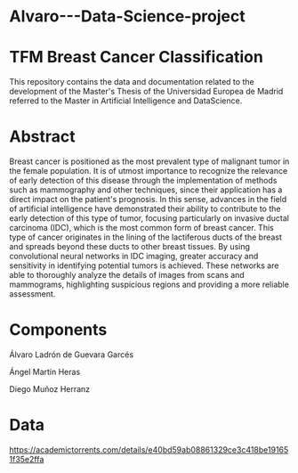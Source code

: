 # Alvaro---Data-Science-project
# TFM Breast Cancer Classification
This repository contains the data and documentation related to the development of the Master's Thesis of the Universidad Europea de Madrid referred to the Master in Artificial Intelligence and DataScience.

# Abstract
Breast cancer is positioned as the most prevalent type of malignant tumor in the female population. It is of utmost importance to recognize the relevance of early detection of this disease through the implementation of methods such as mammography and other techniques, since their application has a direct impact on the patient's prognosis. In this sense, advances in the field of artificial intelligence have demonstrated their ability to contribute to the early detection of this type of tumor, focusing particularly on invasive ductal carcinoma (IDC), which is the most common form of breast cancer. This type of cancer originates in the lining of the lactiferous ducts of the breast and spreads beyond these ducts to other breast tissues. By using convolutional neural networks in IDC imaging, greater accuracy and sensitivity in identifying potential tumors is achieved. These networks are able to thoroughly analyze the details of images from scans and mammograms, highlighting suspicious regions and providing a more reliable assessment.

# Components
Álvaro Ladrón de Guevara Garcés

Ángel Martín Heras

Diego Muñoz Herranz
# Data
https://academictorrents.com/details/e40bd59ab08861329ce3c418be191651f35e2ffa

